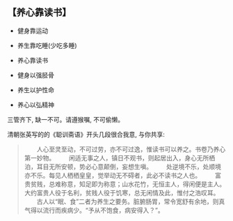 ## 【养心靠读书】

- 健身靠运动
- 养生靠吃睡(少吃多睡)
- 养心靠读书

- 健身以强胫骨
- 养生以护性命
- 养心以弘精神

三管齐下, 缺一不可。请遵猴嘱, 不可偷懒。

清朝张英写的的《聪训斋语》开头几段很合我意, 与你共享:

>　　人心至灵至动，不可过劳，亦不可过逸，惟读书可以养之。书卷乃养心第一妙物。
>　　闲适无事之人，镇日不观书，则起居出入，身心无所栖泊，耳目无所安顿，势必心意颠倒，妄想生嗔。
>　　处逆境不乐，处顺境亦不乐。每见人栖栖皇皇，觉举动无不碍者，此必不读书之人也。
>　　富贵贫贱，总难称意，知足即为称意；山水花竹，无恒主人，得闲便是主人。大约富贵人役于名利，贫贱人役于饥寒，总无闲情及此，惟付之浩叹耳。
>　　古人以“眠、食”二者为养生之要务。脏腑肠胃，常令宽舒有余地，则真气得以流行而疾病少。“予从不饱食，病安得入？”。
